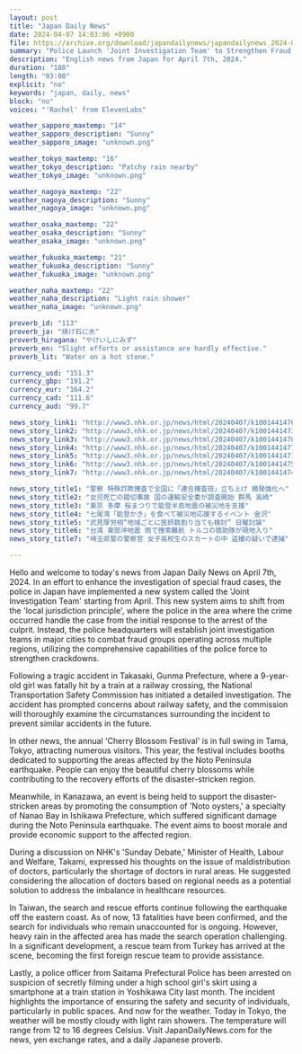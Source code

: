 ```yaml
---
layout: post
title: "Japan Daily News"
date: 2024-04-07 14:03:06 +0900
file: https://archive.org/download/japandailynews/japandailynews_2024-04-07.mp3
summary: "Police Launch 'Joint Investigation Team' to Strengthen Fraud Crackdown, and Transportation Safety Commission Begins Investigation into Fatal Crossing Accident, & more…"
description: "English news from Japan for April 7th, 2024."
duration: "188"
length: "03:08"
explicit: "no"
keywords: "japan, daily, news"
block: "no"
voices: "'Rachel' from ElevenLabs"

weather_sapporo_maxtemp: "14"
weather_sapporo_description: "Sunny"
weather_sapporo_image: "unknown.png"

weather_tokyo_maxtemp: "16"
weather_tokyo_description: "Patchy rain nearby"
weather_tokyo_image: "unknown.png"

weather_nagoya_maxtemp: "22"
weather_nagoya_description: "Sunny"
weather_nagoya_image: "unknown.png"

weather_osaka_maxtemp: "22"
weather_osaka_description: "Sunny"
weather_osaka_image: "unknown.png"

weather_fukuoka_maxtemp: "21"
weather_fukuoka_description: "Sunny"
weather_fukuoka_image: "unknown.png"

weather_naha_maxtemp: "22"
weather_naha_description: "Light rain shower"
weather_naha_image: "unknown.png"

proverb_id: "113"
proverb_ja: "焼け石に水"
proverb_hiragana: "やけいしにみず"
proverb_en: "Slight efforts or assistance are hardly effective."
proverb_lit: "Water on a hot stone."

currency_usd: "151.3"
currency_gbp: "191.2"
currency_eur: "164.2"
currency_cad: "111.6"
currency_aud: "99.7"

news_story_link1: "http://www3.nhk.or.jp/news/html/20240407/k10014414761000.html"
news_story_link2: "http://www3.nhk.or.jp/news/html/20240407/k10014414731000.html"
news_story_link3: "http://www3.nhk.or.jp/news/html/20240407/k10014414781000.html"
news_story_link4: "http://www3.nhk.or.jp/news/html/20240407/k10014414771000.html"
news_story_link5: "http://www3.nhk.or.jp/news/html/20240407/k10014414711000.html"
news_story_link6: "http://www3.nhk.or.jp/news/html/20240407/k10014414751000.html"
news_story_link7: "http://www3.nhk.or.jp/news/html/20240407/k10014414741000.html"

news_story_title1: "警察 特殊詐欺捜査で全国に「連合捜査班」立ち上げ 摘発強化へ"
news_story_title2: "女児死亡の踏切事故 国の運輸安全委が調査開始 群馬 高崎"
news_story_title3: "東京 多摩 桜まつりで能登半島地震の被災地を支援"
news_story_title4: "七尾湾「能登かき」を食べて被災地応援するイベント 金沢"
news_story_title5: "武見厚労相“地域ごとに医師数割り当ても検討” 日曜討論"
news_story_title6: "台湾 東部沖地震 雨で捜索難航 トルコの救助隊が現地入り"
news_story_title7: "埼玉県警の警察官 女子高校生のスカートの中 盗撮の疑いで逮捕"

---
```


Hello and welcome to today's news from Japan Daily News on April 7th, 2024. In an effort to enhance the investigation of special fraud cases, the police in Japan have implemented a new system called the 'Joint Investigation Team' starting from April. This new system aims to shift from the 'local jurisdiction principle', where the police in the area where the crime occurred handle the case from the initial response to the arrest of the culprit. Instead, the police headquarters will establish joint investigation teams in major cities to combat fraud groups operating across multiple regions, utilizing the comprehensive capabilities of the police force to strengthen crackdowns.

Following a tragic accident in Takasaki, Gunma Prefecture, where a 9-year-old girl was fatally hit by a train at a railway crossing, the National Transportation Safety Commission has initiated a detailed investigation. The accident has prompted concerns about railway safety, and the commission will thoroughly examine the circumstances surrounding the incident to prevent similar accidents in the future.

In other news, the annual 'Cherry Blossom Festival' is in full swing in Tama, Tokyo, attracting numerous visitors. This year, the festival includes booths dedicated to supporting the areas affected by the Noto Peninsula earthquake. People can enjoy the beautiful cherry blossoms while contributing to the recovery efforts of the disaster-stricken region.

Meanwhile, in Kanazawa, an event is being held to support the disaster-stricken areas by promoting the consumption of 'Noto oysters,' a specialty of Nanao Bay in Ishikawa Prefecture, which suffered significant damage during the Noto Peninsula earthquake. The event aims to boost morale and provide economic support to the affected region.

During a discussion on NHK's 'Sunday Debate,' Minister of Health, Labour and Welfare, Takami, expressed his thoughts on the issue of maldistribution of doctors, particularly the shortage of doctors in rural areas. He suggested considering the allocation of doctors based on regional needs as a potential solution to address the imbalance in healthcare resources.

In Taiwan, the search and rescue efforts continue following the earthquake off the eastern coast. As of now, 13 fatalities have been confirmed, and the search for individuals who remain unaccounted for is ongoing. However, heavy rain in the affected area has made the search operation challenging. In a significant development, a rescue team from Turkey has arrived at the scene, becoming the first foreign rescue team to provide assistance.

Lastly, a police officer from Saitama Prefectural Police has been arrested on suspicion of secretly filming under a high school girl's skirt using a smartphone at a train station in Yoshikawa City last month. The incident highlights the importance of ensuring the safety and security of individuals, particularly in public spaces. And now for the weather. Today in Tokyo, the weather will be mostly cloudy with light rain showers. The temperature will range from 12 to 16 degrees Celsius.  Visit JapanDailyNews.com for the news, yen exchange rates, and a daily Japanese proverb.
